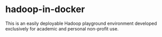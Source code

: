 # hadoop-in-docker
This is an easily deployable Hadoop playground environment developed exclusively for academic and personal non-profit use. 

